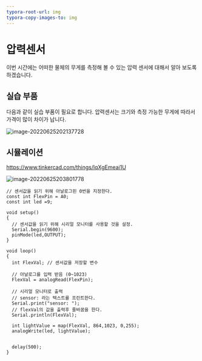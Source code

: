 ```yaml
---
typora-root-url: img
typora-copy-images-to: img
---
```




# 압력센서

이번 시간에는 어떠한 물체의 무게를 측정해 볼 수 있는 압력 센서에 대해서 알아 보도록 하겠습니다.





## 실습 부품

다음과 같이 실습 부품이 필요로 합니다. 압력센서는 크기와 측정 가능한 무게에 따라서 가격이 많이 차이가 납니다.



![image-20220625202137728](/image-20220625202137728.png)









## 시뮬레이션



https://www.tinkercad.com/things/lqXgEmeai1U





![image-20220625203801778](/image-20220625203801778.png)





```
// 센서값을 읽기 위해 아날로그핀 0번을 지정한다.
const int FlexPin = A0; 
const int led =9;

void setup()
{
  // 센서값을 읽기 위해 시리얼 모니터를 사용할 것을 설정.
  Serial.begin(9600); 
  pinMode(led,OUTPUT);
}

void loop()
{
  int FlexVal; // 센서값을 저장할 변수
  
  // 아날로그를 입력 받음 (0~1023)
  FlexVal = analogRead(FlexPin); 

  // 시리얼 모니터로 출력
  // sensor: 라는 텍스트를 프린트한다.
  Serial.print("sensor: "); 
  // flexVal의 값을 출력후 줄바꿈을 한다.
  Serial.println(FlexVal); 
  
  int lightValue = map(FlexVal, 864,1023, 0,255);
  analogWrite(led, lightValue);


  delay(500);
}
```

